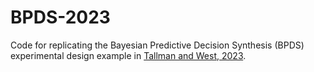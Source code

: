 # BPDS-2023

Code for replicating the Bayesian Predictive Decision Synthesis (BPDS) experimental design example in [Tallman and West, 2023](https://doi.org/10.1093/jrsssb/qkad109).
